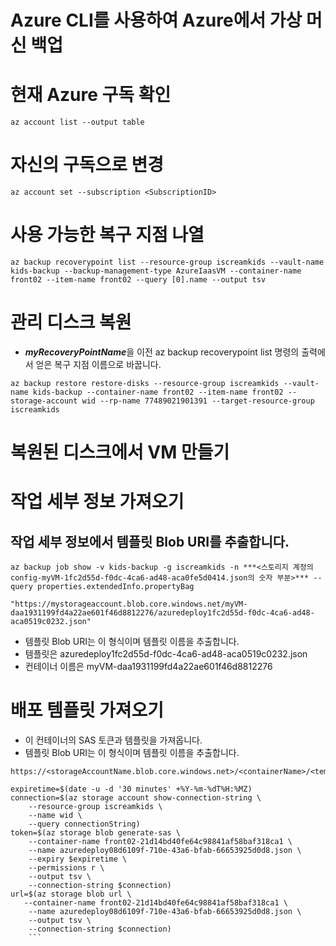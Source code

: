 # Azure CLI를 사용하여 Azure에서 가상 머신 백업

# 현재 Azure 구독 확인
```
az account list --output table
```

# 자신의 구독으로 변경
```
az account set --subscription <SubscriptionID>
```

# 사용 가능한 복구 지점 나열
```
az backup recoverypoint list --resource-group iscreamkids --vault-name kids-backup --backup-management-type AzureIaasVM --container-name front02 --item-name front02 --query [0].name --output tsv
```

# 관리 디스크 복원
- ***myRecoveryPointName***을 이전 az backup recoverypoint list 명령의 출력에서 얻은 복구 지점 이름으로 바꿉니다.
```
az backup restore restore-disks --resource-group iscreamkids --vault-name kids-backup --container-name front02 --item-name front02 --storage-account wid --rp-name 77489021901391 --target-resource-group iscreamkids
```

# 복원된 디스크에서 VM 만들기

# 작업 세부 정보 가져오기

## 작업 세부 정보에서 템플릿 Blob URI를 추출합니다.
```
az backup job show -v kids-backup -g iscreamkids -n ***<스토리지 계정의 config-myVM-1fc2d55d-f0dc-4ca6-ad48-aca0fe5d0414.json의 숫자 부분>*** --query properties.extendedInfo.propertyBag

"https://mystorageaccount.blob.core.windows.net/myVM-daa1931199fd4a22ae601f46d8812276/azuredeploy1fc2d55d-f0dc-4ca6-ad48-aca0519c0232.json"
```
- 템플릿 Blob URI는 이 형식이며 템플릿 이름을 추출합니다. 
- 템플릿은 azuredeploy1fc2d55d-f0dc-4ca6-ad48-aca0519c0232.json
- 컨테이너 이름은 myVM-daa1931199fd4a22ae601f46d8812276

# 배포 템플릿 가져오기
- 이 컨테이너의 SAS 토큰과 템플릿을 가져옵니다.
- 템플릿 Blob URI는 이 형식이며 템플릿 이름을 추출합니다.
```
https://<storageAccountName.blob.core.windows.net>/<containerName>/<templateName>
```

```
expiretime=$(date -u -d '30 minutes' +%Y-%m-%dT%H:%MZ)
connection=$(az storage account show-connection-string \
    --resource-group iscreamkids \
    --name wid \
    --query connectionString)
token=$(az storage blob generate-sas \
    --container-name front02-21d14bd40fe64c98841af58baf318ca1 \
    --name azuredeploy08d6109f-710e-43a6-bfab-66653925d0d8.json \
    --expiry $expiretime \
    --permissions r \
    --output tsv \
    --connection-string $connection)
url=$(az storage blob url \
   --container-name front02-21d14bd40fe64c98841af58baf318ca1 \
    --name azuredeploy08d6109f-710e-43a6-bfab-66653925d0d8.json \
    --output tsv \
    --connection-string $connection)
    ```
